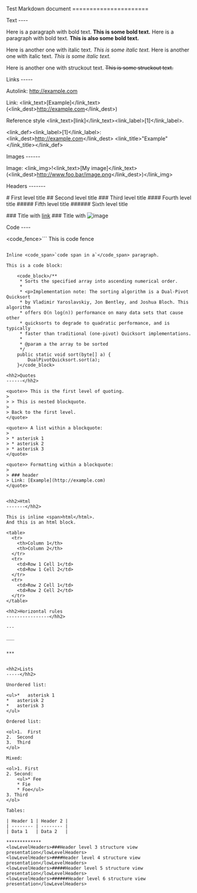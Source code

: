 <hh1>Test Markdown document
======================</hh1>

<hh2>Text
----</hh2>

Here is a paragraph with bold text. <bold><boldm>**</boldm>This is some bold text.<boldm>**</boldm></bold> Here is a
paragraph with bold text. <bold><boldm>__</boldm>This is also some bold text.<boldm>__</boldm></bold>

Here is another one with italic text. <italic><italicm>*</italicm>This is some italic text.<italicm>*</italicm></italic> Here is
another one with italic text. <italic><italicm>_</italicm>This is some italic text.<italicm>_</italicm></italic>

Here is another one with struckout text. <strike>~~This is some struckout text.~~</strike>


<hh2>Links
-----</hh2>

Autolink: <alink><http://example.com></alink>

Link: <link_text>[Example]</link_text>(<link_dest>http://example.com</link_dest>)

Reference style <link_text>[link]</link_text><link_label>[1]</link_label>.

<link_def><link_label>[1]</link_label>: <link_dest>http://example.com</link_dest>  <link_title>"Example"</link_title></link_def>


<hh2>Images
------</hh2>

Image: <link_img>!<link_text>[My image]</link_text>(<link_dest>http://www.foo.bar/image.png</link_dest>)</link_img>

<hh2>Headers
-------</hh2>

<hh1># First level title</hh1>
<hh2>## Second level title</hh2>
<hh3>### Third level title</hh3>
<hh4>#### Fourth level title</hh4>
<hh5>##### Fifth level title</hh5>
<hh6>###### Sixth level title</hh6>

<hh3>### Title with [link](http://localhost)</hh3>
<hh3>### Title with ![image](http://localhost)</hh3>

<hh2>Code
----</hh2>

<code_fence>```
This
  is
    code
      fence
```</code_fence>

Inline <code_span>`code span in a`</code_span> paragraph.

This is a code block:

    <code_block>/**
     * Sorts the specified array into ascending numerical order.
     *
     * <p>Implementation note: The sorting algorithm is a Dual-Pivot Quicksort
     * by Vladimir Yaroslavskiy, Jon Bentley, and Joshua Bloch. This algorithm
     * offers O(n log(n)) performance on many data sets that cause other
     * quicksorts to degrade to quadratic performance, and is typically
     * faster than traditional (one-pivot) Quicksort implementations.
     *
     * @param a the array to be sorted
     */
    public static void sort(byte[] a) {
        DualPivotQuicksort.sort(a);
    }</code_block>

<hh2>Quotes
------</hh2>

<quote>> This is the first level of quoting.
>
> > This is nested blockquote.
>
> Back to the first level.
</quote>

<quote>> A list within a blockquote:
>
> *	asterisk 1
> *	asterisk 2
> *	asterisk 3
</quote>

<quote>> Formatting within a blockquote:
>
> ### header
> Link: [Example](http://example.com)
</quote>


<hh2>Html
-------</hh2>

This is inline <span>html</html>.
And this is an html block.

<table>
  <tr>
    <th>Column 1</th>
    <th>Column 2</th>
  </tr>
  <tr>
    <td>Row 1 Cell 1</td>
    <td>Row 1 Cell 2</td>
  </tr>
  <tr>
    <td>Row 2 Cell 1</td>
    <td>Row 2 Cell 2</td>
  </tr>
</table>

<hh2>Horizontal rules
----------------</hh2>

---

___


***


<hh2>Lists
-----</hh2>

Unordered list:

<ul>*	asterisk 1
*	asterisk 2
*	asterisk 3
</ul>

Ordered list:

<ol>1.	First
2.	Second
3.	Third
</ol>

Mixed:

<ol>1. First
2. Second:
	<ul>* Fee
	* Fie
	* Foe</ul>
3. Third
</ol>

Tables:

| Header 1 | Header 2 |
| -------- | -------- |
| Data 1   | Data 2   |

*************
<lowLevelHeaders>###Header level 3 structure view presentation</lowLevelHeaders>
<lowLevelHeaders>####Header level 4 structure view presentation</lowLevelHeaders>
<lowLevelHeaders>#####Header level 5 structure view presentation</lowLevelHeaders>
<lowLevelHeaders>######Header level 6 structure view presentation</lowLevelHeaders>
